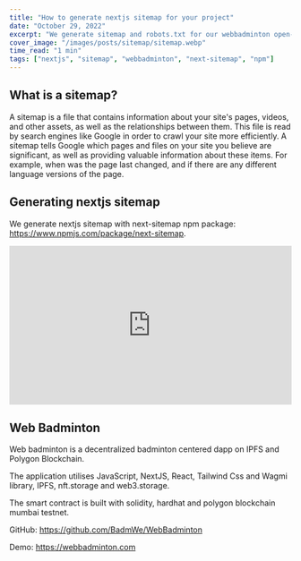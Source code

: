 ```yaml
---
title: "How to generate nextjs sitemap for your project"
date: "October 29, 2022"
excerpt: "We generate sitemap and robots.txt for our webbadminton open-source nextjs project with help of next-sitemap."
cover_image: "/images/posts/sitemap/sitemap.webp"
time_read: "1 min"
tags: ["nextjs", "sitemap", "webbadminton", "next-sitemap", "npm"]
---
```


## What is a sitemap?

A sitemap is a file that contains information about your site's pages, videos, and other assets, as well as the relationships between them. This file is read by search engines like Google in order to crawl your site more efficiently. A sitemap tells Google which pages and files on your site you believe are significant, as well as providing valuable information about these items. For example, when was the page last changed, and if there are any different language versions of the page.

## Generating nextjs sitemap

We generate nextjs sitemap with next-sitemap npm package: https://www.npmjs.com/package/next-sitemap.

<div style="position: relative; padding-bottom: 56.25%;">
<iframe style="border: 1; top: 0; left: 0; width: 100%; height: 100%; position: absolute;" src="https://www.youtube.com/embed/Dud9a8ShCVM?autoplay=1&mute=1" title="YouTube video player" frameborder="0" allow="accelerometer; autoplay; clipboard-write; encrypted-media; gyroscope; picture-in-picture" allowfullscreen></iframe>
</div>

## Web Badminton

Web badminton is a decentralized badminton centered dapp on IPFS and Polygon Blockchain.

The application utilises JavaScript, NextJS, React, Tailwind Css and Wagmi library, IPFS, nft.storage and web3.storage.

The smart contract is built with solidity, hardhat and polygon blockchain mumbai testnet.

GitHub: https://github.com/BadmWe/WebBadminton

Demo: https://webbadminton.com
